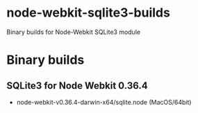 # node-webkit-sqlite3-builds
Binary builds for Node-Webkit SQLite3 module 


# Binary builds

## SQLite3 for Node Webkit 0.36.4

* node-webkit-v0.36.4-darwin-x64/sqlite.node (MacOS/64bit)


